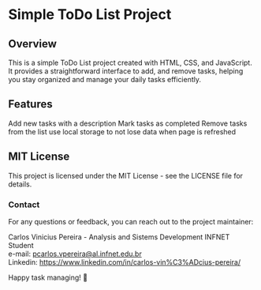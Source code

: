 # Simple ToDo List Project
## Overview
This is a simple ToDo List project created with HTML, CSS, and JavaScript. It provides a straightforward interface to add, and remove tasks, helping you stay organized and manage your daily tasks efficiently.

## Features
Add new tasks with a description
Mark tasks as completed
Remove tasks from the list
use local storage to not lose data when page is refreshed

## MIT License
This project is licensed under the MIT License - see the LICENSE file for details.

### Contact
For any questions or feedback, you can reach out to the project maintainer:<br>

Carlos Vinicius Pereira - Analysis and Sistems Development INFNET Student<br>
e-mail: pcarlos.vpereira@al.infnet.edu.br<br>
Linkedin: https://www.linkedin.com/in/carlos-vin%C3%ADcius-pereira/


Happy task managing! 🚀
